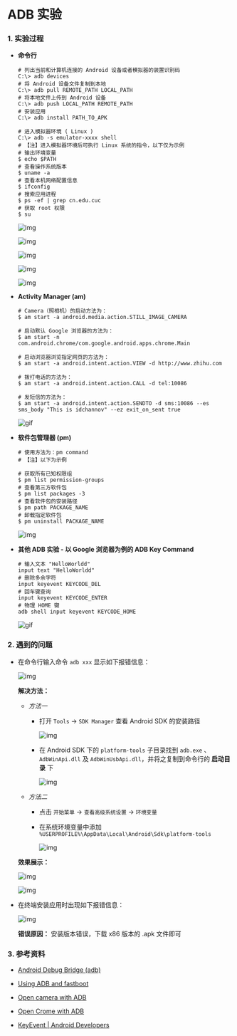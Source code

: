 # ADB 实验

### 1. 实验过程

- **命令行**

    ```
    # 列出当前和计算机连接的 Android 设备或者模拟器的装置识别码
    C:\> adb devices
    # 将 Android 设备文件复制到本地
    C:\> adb pull REMOTE_PATH LOCAL_PATH
    # 将本地文件上传到 Android 设备
    C:\> adb push LOCAL_PATH REMOTE_PATH
    # 安装应用
    C:\> adb install PATH_TO_APK

    # 进入模拟器环境 ( Linux )
    C:\> adb -s emulator-xxxx shell
    # 【注】进入模拟器环境后可执行 Linux 系统的指令，以下仅为示例
    # 输出环境变量
    $ echo $PATH
    # 查看操作系统版本
    $ uname -a
    # 查看本机网络配置信息
    $ ifconfig
    # 搜索应用进程
    $ ps -ef | grep cn.edu.cuc
    # 获取 root 权限
    $ su
    ```

    ![img](../img/shell.PNG)

    ![img](../img/adb-pull.png)

    ![img](../img/adb-push.png)

    ![img](../img/adb-install.PNG)

    ![img](../img/adb-install-facebook.PNG)

- **Activity Manager (am)**

    ```
    # Camera（照相机）的启动方法为：
    $ am start -a android.media.action.STILL_IMAGE_CAMERA 

    # 启动默认 Google 浏览器的方法为：
    $ am start -n com.android.chrome/com.google.android.apps.chrome.Main

    # 启动浏览器浏览指定网页的方法为：
    $ am start -a android.intent.action.VIEW -d http://www.zhihu.com

    # 拨打电话的方法为：
    $ am start -a android.intent.action.CALL -d tel:10086

    # 发短信的方法为：
    $ am start -a android.intent.action.SENDTO -d sms:10086 --es sms_body "This is idchannov" --ez exit_on_sent true
    ```

    ![gif](../img/am-examples.gif)

- **软件包管理器 (pm)**

    ```
    # 使用方法为：pm command
    # 【注】以下为示例

    # 获取所有已知权限组
    $ pm list permission-groups
    # 查看第三方软件包
    $ pm list packages -3
    # 查看软件包的安装路径
    $ pm path PACKAGE_NAME
    # 卸载指定软件包
    $ pm uninstall PACKAGE_NAME
    ```

    ![img](../img/pm-example.PNG)

- **其他 ADB 实验 - 以 Google 浏览器为例的 ADB Key Command**

    ```
    # 输入文本 "HelloWorldd"
    input text "HelloWorldd"
    # 删除多余字符
    input keyevent KEYCODE_DEL
    # 回车键查询
    input keyevent KEYCODE_ENTER
    # 物理 HOME 键
    adb shell input keyevent KEYCODE_HOME
    ```

    ![gif](../img/adb-key.gif)

### 2. 遇到的问题

- 在命令行输入命令 `adb xxx` 显示如下报错信息：

    ![img](../img/p-1.PNG)

    **解决方法：**

    - *方法一*

        - 打开 `Tools` -> `SDK Manager` 查看 Android SDK 的安装路径

            ![img](../img/sdk-path.PNG)

        - 在 Android SDK 下的 `platform-tools` 子目录找到 `adb.exe` 、 `AdbWinApi.dll` 及 `AdbWinUsbApi.dll`，并将之复制到命令行的 **启动目录** 下

            ![img](../img/kfile-copy.PNG)

    - *方法二*

        - 点击 `开始菜单` -> `查看高级系统设置` -> `环境变量`

        - 在系统环境变量中添加 `%USERPROFILE%\AppData\Local\Android\Sdk\platform-tools`

            ![img](../img/system-path.PNG)

    **效果展示：**

    ![img](../img/adb-example.PNG)

    ![img](../img/adb-examp1e.PNG)

- 在终端安装应用时出现如下报错信息：

    ![img](../img/p-2.PNG)

    **错误原因：** 安装版本错误，下载 x86 版本的 .apk 文件即可


### 3. 参考资料

- [Android Debug Bridge (adb)](https://docs.microsoft.com/zh-tw/dual-screen/android/emulator/adb)

- [Using ADB and fastboot](https://wiki.lineageos.org/adb_fastboot_guide.html)

- [Open camera with ADB](https://www.cnblogs.com/soc-linux-driver/p/4097885.html)

- [Open Crome with ADB](https://stackoverflow.com/questions/28150650/open-chrome-with-adb)

- [KeyEvent | Android Developers](https://developer.android.com/reference/android/view/KeyEvent)